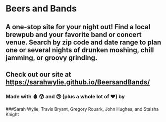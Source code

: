 # Beers and Bands

## A one-stop site for your night out! Find a local brewpub and your favorite band or concert venue. Search by zip code and date range to plan one or several nights of drunken moshing, chill jamming, or groovy grinding.

## Check out our site at https://sarahwylie.github.io/BeersandBands/

### Made with :drop_of_blood: :cold_sweat: and :cry: (plus a whole lot of :heart:) by

###Sarah Wylie, Travis Bryant, Gregory Rouark, John Hughes, and Staisha Knight

<!-- NOTES -->
<!-- Are we using a range of dates? -->
<!-- How does this sound for results page: 5-10 breweries and 5-10 events in area and time range) -->
<!-- Shorten width of text boxes like a standard login size -->
